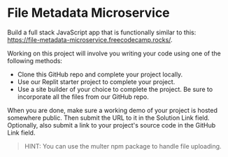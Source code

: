 # File Metadata Microservice

Build a full stack JavaScript app that is functionally similar to this: <https://file-metadata-microservice.freecodecamp.rocks/>.

Working on this project will involve you writing your code using one of the following methods:

- Clone this GitHub repo and complete your project locally.
- Use our Replit starter project to complete your project.
- Use a site builder of your choice to complete the project. Be sure to incorporate all the files from our GitHub repo.

When you are done, make sure a working demo of your project is hosted somewhere public. Then submit the URL to it in the Solution Link field. Optionally, also submit a link to your project's source code in the GitHub Link field.

>HINT: You can use the multer npm package to handle file uploading.
